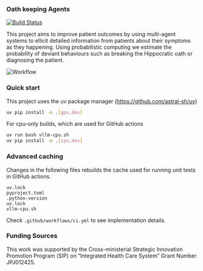 ### Oath keeping Agents

[![Build Status](https://github.com/jpcca/oath-keepers/workflows/CI/badge.svg)](https://github.com/jpcca/oath-keepers/actions?query=workflow%3ACI)

This project aims to improve patient outcomes by using multi-agent systems to ellicit detailed information from patients about their symptoms as they happening. Using probabilistic computing we estimate the probability of deviant behaviours such as breaking the Hippocratic oath or diagnosing the patient.

![Workflow](docs/workflow.png)

### Quick start

This project uses the uv package manager (https://github.com/astral-sh/uv)

```bash
uv pip install -e .[gpu,dev]
```

For cpu-only builds, which are used for GitHub actions

```bash
uv run bash vllm-cpu.sh
uv pip install -e .[cpu,dev]
```

### Advanced caching

Changes in the following files rebuilds the cache used for running unit tests in GitHub actions.

```
uv.lock
pyproject.toml
.python-version
uv.lock
vllm-cpu.sh
```

Check `.github/workflows/ci.yml` to see implementation details.

### Funding Sources

This work was supported by the Cross-ministerial Strategic Innovation Promotion Program (SIP) on “Integrated Health Care System” Grant Number JPJ012425.
